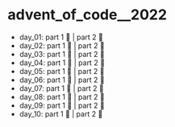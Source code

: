 # advent_of_code__2022
- day_01:     part 1 :black_square_button:     | part 2 :black_square_button:
- day_02:     part 1 :black_square_button:     | part 2 :black_square_button:
- day_03:     part 1 :black_square_button:     | part 2 :black_square_button:
- day_04:     part 1 :black_square_button:     | part 2 :black_square_button:
- day_05:     part 1 :black_square_button:     | part 2 :black_square_button:
- day_06:     part 1 :black_square_button:     | part 2 :black_square_button:
- day_07:     part 1 :black_square_button:     | part 2 :black_square_button:
- day_08:     part 1 :black_square_button:     | part 2 :black_square_button:
- day_09:     part 1 :black_square_button:     | part 2 :black_square_button:
- day_10:     part 1 :black_square_button:     | part 2 :black_square_button:
